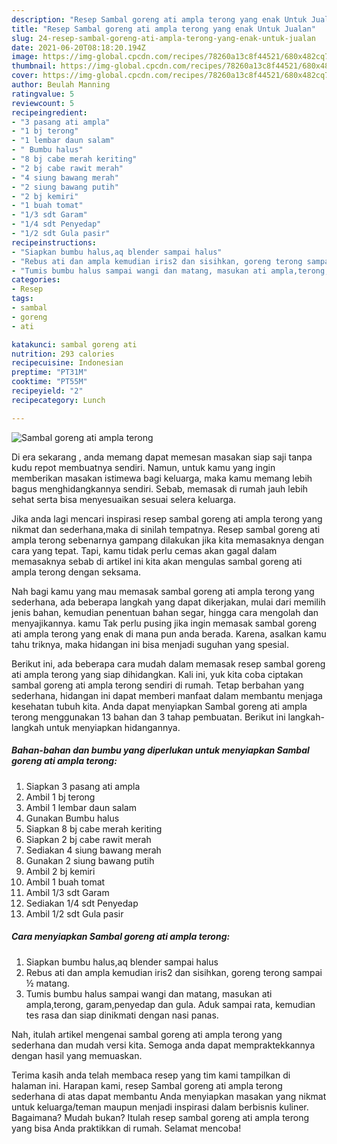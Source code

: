```yaml
---
description: "Resep Sambal goreng ati ampla terong yang enak Untuk Jualan"
title: "Resep Sambal goreng ati ampla terong yang enak Untuk Jualan"
slug: 24-resep-sambal-goreng-ati-ampla-terong-yang-enak-untuk-jualan
date: 2021-06-20T08:18:20.194Z
image: https://img-global.cpcdn.com/recipes/78260a13c8f44521/680x482cq70/sambal-goreng-ati-ampla-terong-foto-resep-utama.jpg
thumbnail: https://img-global.cpcdn.com/recipes/78260a13c8f44521/680x482cq70/sambal-goreng-ati-ampla-terong-foto-resep-utama.jpg
cover: https://img-global.cpcdn.com/recipes/78260a13c8f44521/680x482cq70/sambal-goreng-ati-ampla-terong-foto-resep-utama.jpg
author: Beulah Manning
ratingvalue: 5
reviewcount: 5
recipeingredient:
- "3 pasang ati ampla"
- "1 bj terong"
- "1 lembar daun salam"
- " Bumbu halus"
- "8 bj cabe merah keriting"
- "2 bj cabe rawit merah"
- "4 siung bawang merah"
- "2 siung bawang putih"
- "2 bj kemiri"
- "1 buah tomat"
- "1/3 sdt Garam"
- "1/4 sdt Penyedap"
- "1/2 sdt Gula pasir"
recipeinstructions:
- "Siapkan bumbu halus,aq blender sampai halus"
- "Rebus ati dan ampla kemudian iris2 dan sisihkan, goreng terong sampai ½ matang."
- "Tumis bumbu halus sampai wangi dan matang, masukan ati ampla,terong, garam,penyedap dan gula. Aduk sampai rata, kemudian tes rasa dan siap dinikmati dengan nasi panas."
categories:
- Resep
tags:
- sambal
- goreng
- ati

katakunci: sambal goreng ati 
nutrition: 293 calories
recipecuisine: Indonesian
preptime: "PT31M"
cooktime: "PT55M"
recipeyield: "2"
recipecategory: Lunch

---
```



![Sambal goreng ati ampla terong](https://img-global.cpcdn.com/recipes/78260a13c8f44521/680x482cq70/sambal-goreng-ati-ampla-terong-foto-resep-utama.jpg)

Di era  sekarang , anda memang dapat memesan masakan siap saji tanpa kudu repot membuatnya sendiri. Namun, untuk kamu yang ingin memberikan masakan istimewa bagi keluarga, maka kamu memang lebih bagus menghidangkannya sendiri. Sebab, memasak di rumah jauh lebih sehat serta bisa menyesuaikan sesuai selera keluarga.

Jika anda lagi mencari inspirasi resep sambal goreng ati ampla terong yang nikmat dan sederhana,maka di sinilah tempatnya. Resep sambal goreng ati ampla terong  sebenarnya gampang dilakukan jika kita memasaknya dengan cara yang tepat. Tapi, kamu tidak perlu cemas akan gagal dalam memasaknya 
sebab di artikel ini kita akan mengulas sambal goreng ati ampla terong dengan seksama.  



Nah bagi kamu yang mau memasak sambal goreng ati ampla terong yang sederhana, ada beberapa langkah yang dapat dikerjakan, mulai dari memilih jenis bahan, kemudian penentuan bahan segar, hingga cara mengolah dan menyajikannya. kamu Tak perlu pusing jika ingin memasak sambal goreng ati ampla terong yang enak di mana pun anda berada. Karena, asalkan kamu  tahu triknya, maka hidangan ini bisa menjadi suguhan yang spesial.

Berikut ini, ada beberapa cara mudah dalam memasak resep sambal goreng ati ampla terong yang siap dihidangkan. Kali ini, yuk kita coba ciptakan sambal goreng ati ampla terong sendiri di rumah. Tetap berbahan yang sederhana, hidangan ini dapat memberi manfaat dalam membantu menjaga kesehatan tubuh kita. Anda dapat menyiapkan Sambal goreng ati ampla terong menggunakan 13 bahan dan 3 tahap pembuatan. Berikut ini langkah-langkah untuk menyiapkan hidangannya.

<!--inarticleads1-->

##### Bahan-bahan dan bumbu yang diperlukan untuk menyiapkan Sambal goreng ati ampla terong:

1. Siapkan 3 pasang ati ampla
1. Ambil 1 bj terong
1. Ambil 1 lembar daun salam
1. Gunakan  Bumbu halus
1. Siapkan 8 bj cabe merah keriting
1. Siapkan 2 bj cabe rawit merah
1. Sediakan 4 siung bawang merah
1. Gunakan 2 siung bawang putih
1. Ambil 2 bj kemiri
1. Ambil 1 buah tomat
1. Ambil 1/3 sdt Garam
1. Sediakan 1/4 sdt Penyedap
1. Ambil 1/2 sdt Gula pasir




<!--inarticleads2-->

##### Cara menyiapkan Sambal goreng ati ampla terong:

1. Siapkan bumbu halus,aq blender sampai halus
1. Rebus ati dan ampla kemudian iris2 dan sisihkan, goreng terong sampai ½ matang.
1. Tumis bumbu halus sampai wangi dan matang, masukan ati ampla,terong, garam,penyedap dan gula. Aduk sampai rata, kemudian tes rasa dan siap dinikmati dengan nasi panas.




Nah, itulah artikel mengenai  sambal goreng ati ampla terong  yang sederhana dan mudah versi kita. Semoga anda dapat mempraktekkannya dengan hasil yang memuaskan. 

Terima kasih anda telah membaca resep yang tim kami tampilkan di halaman ini. Harapan kami, resep  Sambal goreng ati ampla terong sederhana di atas dapat membantu Anda menyiapkan masakan yang nikmat untuk keluarga/teman maupun menjadi inspirasi dalam berbisnis kuliner. Bagaimana? Mudah bukan? Itulah resep sambal goreng ati ampla terong yang bisa Anda praktikkan di rumah. Selamat mencoba!


